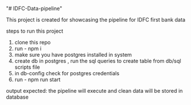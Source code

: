 "# IDFC-Data-pipeline" 

This project is created for showcasing the pipeline for IDFC first bank data

steps to run this project 
1. clone this repo 
2. run - npm i
3. make sure you have postgres installed in system 
4. create db in postgres , run the sql queries to create table from db/sql scripts file 
5. in db-config check for postgres credentials
6. run - npm run start

output expected:
the pipeline will execute
and clean data will be stored in database  
 